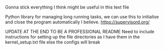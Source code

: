 Gonna stick everything I think might be useful in this text file

Python library for managing long running tasks, we can use this to initialise and close the program automatically I believe.
https://supervisord.org/

UPDATE AT THE END TO BE A PROFESSIONAL README
Need to include instructions for setting up the file directories as I have them in the kernel_setup.txt file else the configs will break
